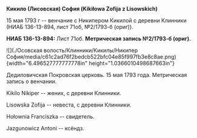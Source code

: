 **Кикило (Лисовская) София (Kikiłowa Zofija z Lisowskich)**

15 мая 1793 г -- венчание с Никипером Кикилой с деревни Клинники (НИАБ
136-13-894, лист 71об, №2/1793-б (ориг)).

**НИАБ 136-13-894:** Лист 71об. **Метрическая запись №2/1793-б (ориг).**

![](./Осовская волость/Клинники/Кикилы/Никипер София/media/c61c2ad76f2bedcb522bfc04e85f997fb3e8c8ae.png){width="6.496527777777778in"
height="1.0366010498687663in"}

Дедиловичская Покровская церковь. 15 мая 1793 года. Метрическая запись о
венчании.

Kikilo Nikiper -- жених, с деревни Клинники.

Lisowska Zofija -- невеста, с деревни Клинники.

Hołownia Franciszka -- свидетель.

Jazgunowicz Antoni -- ксёндз.
